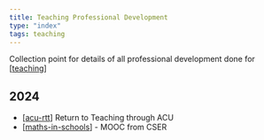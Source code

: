 ```yaml
---
title: Teaching Professional Development
type: "index"
tags: teaching 
---
```




Collection point for details of all professional development done for [[teaching]]

## 2024

- [[acu-rtt]] Return to Teaching through ACU
- [[maths-in-schools]] - MOOC from CSER


[//begin]: # "Autogenerated link references for markdown compatibility"
[teaching]: ../teaching "Teaching "
[acu-rtt]: ../RTT/acu-rtt "ACU's Return to Teaching course"
[maths-in-schools]: maths-in-schools "Maths in Schools Online: Year 7 - 10 course"
[//end]: # "Autogenerated link references"